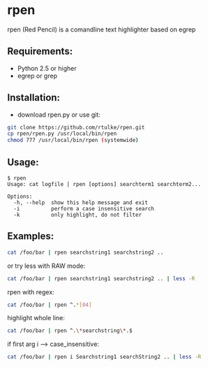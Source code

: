 rpen
====

rpen (Red Pencil) is a comandline text highlighter based on egrep

Requirements:
-------------

* Python 2.5 or higher
* egrep or grep 

Installation:
-------------
* download rpen.py or use git:

```bash
git clone https://github.com/rtulke/rpen.git
cp rpen/rpen.py /usr/local/bin/rpen
chmod 777 /usr/local/bin/rpen (systemwide)
```

Usage:
------

```
$ rpen
Usage: cat logfile | rpen [options] searchterm1 searchterm2...

Options:
  -h, --help  show this help message and exit
  -i          perform a case insensitive search
  -k          only highlight, do not filter
 ````

Examples:
---------
```bash
cat /foo/bar | rpen searchstring1 searchstring2 .. 
```

or try less with RAW mode:

```bash
cat /foo/bar | rpen searchstring1 searchstring2 .. | less -R 
```

rpen with regex:

```bash
cat /foo/bar | rpen ^.*[04]
```

highlight whole line:

```bash
cat /foo/bar | rpen ^.\*searchstring\*.$
```

if first arg i --> case_insensitive:

```bash
cat /foo/bar | rpen i Searchstring1 searchString2 .. | less -R 
```
